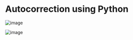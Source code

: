# Autocorrection using Python

![image](https://user-images.githubusercontent.com/50620094/180459052-6bdb53ac-feea-4e51-b74f-95425b38b1d6.png)


![image](https://user-images.githubusercontent.com/50620094/180459236-64dc8f65-2d22-4fe7-9ad9-46b2af0dff48.png)

